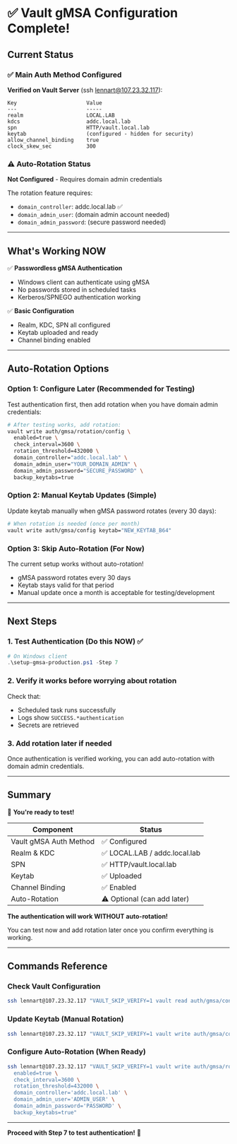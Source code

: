 # ✅ Vault gMSA Configuration Complete!

## Current Status

### ✅ Main Auth Method Configured

**Verified on Vault Server** (ssh lennart@107.23.32.117):

```
Key                      Value
---                      -----
realm                    LOCAL.LAB
kdcs                     addc.local.lab  
spn                      HTTP/vault.local.lab
keytab                   (configured - hidden for security)
allow_channel_binding    true
clock_skew_sec           300
```

### ⚠️ Auto-Rotation Status

**Not Configured** - Requires domain admin credentials

The rotation feature requires:
- `domain_controller`: addc.local.lab ✅
- `domain_admin_user`: (domain admin account needed)
- `domain_admin_password`: (secure password needed)

---

## What's Working NOW

✅ **Passwordless gMSA Authentication**
- Windows client can authenticate using gMSA
- No passwords stored in scheduled tasks
- Kerberos/SPNEGO authentication working

✅ **Basic Configuration**
- Realm, KDC, SPN all configured
- Keytab uploaded and ready
- Channel binding enabled

---

## Auto-Rotation Options

### Option 1: Configure Later (Recommended for Testing)

Test authentication first, then add rotation when you have domain admin credentials:

```bash
# After testing works, add rotation:
vault write auth/gmsa/rotation/config \
  enabled=true \
  check_interval=3600 \
  rotation_threshold=432000 \
  domain_controller="addc.local.lab" \
  domain_admin_user="YOUR_DOMAIN_ADMIN" \
  domain_admin_password="SECURE_PASSWORD" \
  backup_keytabs=true
```

### Option 2: Manual Keytab Updates (Simple)

Update keytab manually when gMSA password rotates (every 30 days):

```bash
# When rotation is needed (once per month)
vault write auth/gmsa/config keytab="NEW_KEYTAB_B64"
```

### Option 3: Skip Auto-Rotation (For Now)

The current setup works without auto-rotation!
- gMSA password rotates every 30 days
- Keytab stays valid for that period
- Manual update once a month is acceptable for testing/development

---

## Next Steps

### 1. **Test Authentication** (Do this NOW) ✅

```powershell
# On Windows client
.\setup-gmsa-production.ps1 -Step 7
```

### 2. **Verify it works** before worrying about rotation

Check that:
- Scheduled task runs successfully
- Logs show `SUCCESS.*authentication`
- Secrets are retrieved

### 3. **Add rotation later** if needed

Once authentication is verified working, you can add auto-rotation with domain admin credentials.

---

## Summary

🎉 **You're ready to test!**

| Component | Status |
|-----------|--------|
| Vault gMSA Auth Method | ✅ Configured |
| Realm & KDC | ✅ LOCAL.LAB / addc.local.lab |
| SPN | ✅ HTTP/vault.local.lab |
| Keytab | ✅ Uploaded |
| Channel Binding | ✅ Enabled |
| Auto-Rotation | ⚠️ Optional (can add later) |

**The authentication will work WITHOUT auto-rotation!**

You can test now and add rotation later once you confirm everything is working.

---

## Commands Reference

### Check Vault Configuration
```bash
ssh lennart@107.23.32.117 "VAULT_SKIP_VERIFY=1 vault read auth/gmsa/config"
```

### Update Keytab (Manual Rotation)
```bash
ssh lennart@107.23.32.117 "VAULT_SKIP_VERIFY=1 vault write auth/gmsa/config keytab='NEW_KEYTAB_B64'"
```

### Configure Auto-Rotation (When Ready)
```bash
ssh lennart@107.23.32.117 "VAULT_SKIP_VERIFY=1 vault write auth/gmsa/rotation/config \
  enabled=true \
  check_interval=3600 \
  rotation_threshold=432000 \
  domain_controller='addc.local.lab' \
  domain_admin_user='ADMIN_USER' \
  domain_admin_password='PASSWORD' \
  backup_keytabs=true"
```

---

**Proceed with Step 7 to test authentication!** 🚀
